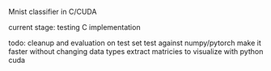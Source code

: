 Mnist classifier in C/CUDA

current stage: testing C implementation

todo:
cleanup and evaluation on test set
test against numpy/pytorch
make it faster without changing data types
extract matricies to visualize with python
cuda
